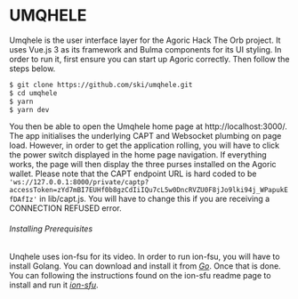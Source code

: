 # UMQHELE

Umqhele is the user interface layer for the Agoric Hack The Orb project. It uses Vue.js 3 as its framework and Bulma components for its UI styling. In order to run it, first ensure you can start up Agoric correctly. Then follow the steps below.
```bash
$ git clone https://github.com/ski/umqhele.git
$ cd umqhele
$ yarn
$ yarn dev
```
You then be able to open the Umqhele home page at http://localhost:3000/. The app initialises the underlying CAPT and Websocket plumbing on page load. However, in order to get the application rolling, you will have to click the power switch displayed in the home page navigation. If everything works, the page will then display the three purses installed on the Agoric wallet. Please note that the CAPT endpoint URL is hard coded to be ``` 'ws://127.0.0.1:8000/private/captp?accessToken=zYd7mBI7EUHf0b8gzCdIiIQu7cL5w0DncRVZU0F8jJo9lki94j_WPapukEfDAfIz' ``` in lib/capt.js. You will have to change this if you are receiving a CONNECTION REFUSED error. 

###### Installing Prerequisites
Unqhele uses ion-fsu for its video. In order to run ion-fsu, you will have to install Golang. You can download and install it from *[Go](https://golang.org/doc/install)*. Once that is done. You can following the instructions found on the ion-sfu readme page to install and run it *[ion-sfu](https://github.com/pion/ion-sfu)*.
